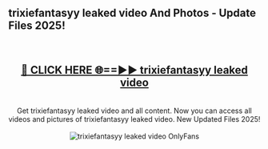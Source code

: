 <h2>trixiefantasyy leaked video And Photos - Update Files 2025!</h2>
<br>
<div align="center">
<h2><a href="https://top-ai-tools.click/QrbHav" rel="nofollow">🔴 CLICK HERE 🌐==►► trixiefantasyy leaked video</a></h2>
<br>
Get trixiefantasyy leaked video and all content. Now you can access all videos and pictures of trixiefantasyy leaked video. New Updated Files 2025!
<br>
<br>
<a href="https://top-ai-tools.click/QrbHav" rel="nofollow" data-target="animated-image.originalLink"><img src="https://i.ibb.co.com/WyWwxjT/player-gif2.gif" alt="trixiefantasyy leaked video OnlyFans" style="max-width: 100%; display: inline-block;" data-target="animated-image.originalImage"></a>
</div>
<br>
